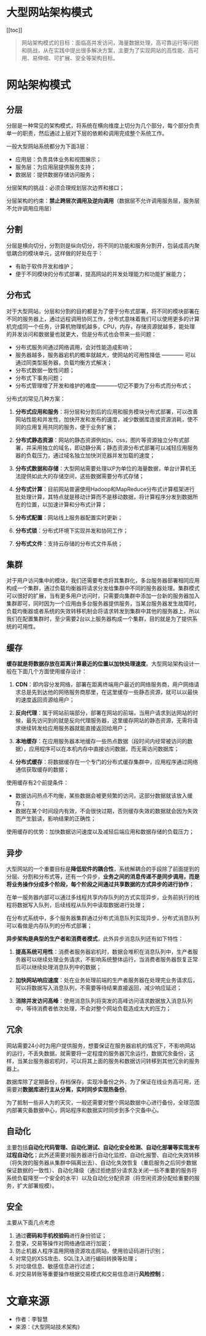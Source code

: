 # 大型网站架构模式

[[toc]]

> 网站架构模式的目标：面临高并发访问，海量数据处理，高可靠运行等问题和挑战，从在实践中提出很多解决方案，主要为了实现网站的高性能、高可用、易伸缩、可扩展、安全等架构目标。

# 网站架构模式

## 分层

分层是一种常见的架构模式，将系统在横向维度上切分为几个部分，每个部分负责单一的职责，然后通过上层对下层的依赖和调用完成整个系统工作。

一般大型网站系统都分为下面3层：

* 应用层：负责具体业务和视图展示；
* 服务层：为应用层提供服务支持；
* 数据层：提供数据存储访问服务；

分层架构的挑战：必须合理规划层次边界和接口；

分层架构的约束：**禁止跨层次调用及逆向调用**（数据层不允许调用服务层，服务层不允许调用应用层）

## 分割

分层是横向切分，分割则是纵向切分，将不同的功能和服务分割开，包装成高内聚低耦合的模块单元，这样做的好处在于：

* 有助于软件开发和维护；
* 便于不同模块的分布式部署，提高网站的并发处理能力和功能扩展能力；

## 分布式

对于大型网站，分层和分割的目的都是为了便于分布式部署，将不同的模块部署在不同的服务器上，通过远程调用协同工作，分布式意味着我们可以使用更多的计算机完成同一个任务，计算机物理机越多，CPU，内存，存储资源就越多，能处理的并发访问和数据量也就更大，但是分布式也会带来一些问题：

* 分布式服务间通过网络调用，会对性能造成影响；
* 服务器越多，服务器宕机的概率就越大，使网站的可用性降低 ———— 可以通过同类型服务器，负载均衡方式解决；
* 分布式数据一致性问题；
* 分布式下事务问题；
* 分布式管理增了开发和维护的难度————切记不要为了分布式而分布式；

分布式的常见几种方案：

1. **分布式应用和服务**：将分层和分割后的应用和服务模块分布式部署，可以改善网站性能和并发性，加快开发和发布的速度，减少数据库连接资源消耗，使不同的应用复用共同的服务，便于业务扩展；

2. **分布式静态资源**：网站的静态资源例如js，css，图片等资源独立分布式部署，并采用独立的域名，即动静分离；静态资源分布式部署可以减轻应用服务器的负载压力，通过域名独立加快浏览器并发加载的速度；

3. **分布式数据和存储**：大型网站需要处理以P为单位的海量数据，单台计算机无法提供如此大的存储空间，这些数据需要分布式存储；

4. **分布式计算**：目前网站普遍使用Hadoop和MapReduce分布式计算框架进行批处理计算，其特点就是移动计算而不是移动数据，将计算程序分发到数据所在的位置，以加速计算和分布式计算；

5. **分布式配置**：网站线上服务器配置实时更新；

6. **分布式锁**：分布式环境下实现并发和协同工作；

7. **分布式文件**：支持云存储的分布式文件系统；

## 集群

对于用户访问集中的模块，我们还需要考虑将其集群化，多台服务器部署相同应用构成一个集群，通过负载均衡器将请求分发给集群中不同的服务器处理。集群模式可以很好的扩展，当有更多用户访问时，只需要向集群中添加一台新的服务器加入集群即可，同时因为一个应用由多台服务器提供服务，当某台服务器发生故障时，负载均衡器或者系统的失效转移机制会将请求转发到集群中其他的服务器上，所以我们在配置集群时，至少需要2台以上服务器构成一个集群，目的就是为了提供系统的可用性。

## 缓存

**缓存就是将数据存放在距离计算最近的位置以加快处理速度**。大型网站架构设计一般在下面几个方面使用缓存设计：

1. **CDN**：即内容分发网络，部署在距离终端用户最近的网络服务商，用户网络请求总是先到达他的网络服务商那里，在这里缓存一些静态资源，就可以以最快的速度返回资源给用户；

2. **反向代理**：属于网站前端部分，部署在网站的前端，当用户请求到达网站的时候，最先访问到的就是反向代理服务器，这里缓存网站的静态资源，无需将请求继续转发给应用服务器就能直接返回给用户；

3. **本地缓存**：在应用服务器本地缓存一些热点数据（段时间内经常被访问的数据），应用程序可以在本机内存中直接访问数据，而无需访问数据库；

4. **分布式缓存**：将数据缓存在一个专门的分布式缓存集群中，应用程序通过网络通信获取缓存的数据；

使用缓存有2个前提条件：

* 数据访问热点不均衡，某些数据会被更频繁的访问，这部分数据就该放入缓存；
* 数据在某个时间段内有效，不会很快过期，否则缓存失效的数据就会因为失效而产生脏读，影响结果的正确性；

使用缓存的优势：加快数据访问速度以及减轻后端应用和数据存储的负载压力；

## 异步

大型网站的一个重要目标是**降低软件的耦合性**，系统解耦合的手段除了前面提到的分层、分割和分布式等，还有一个异步，**业务之间的消息传递不是同步调用，而是将业务操作分成多个阶段，每个阶段之间通过共享数据的方式异步的进行协作**；

在单一服务器内部可以通过多线程共享内存队列的方式实现异步，业务前执行的线程将数据写入队列，后续线程从队列中读取数据进行处理；

在分布式系统中，多个服务器集群通过分布式消息队列实现异步，分布式消息队列可以看做是内存队列的分布式部署；

**异步架构是典型的生产者和消费者模式**，此外异步消息队列还有如下特性：

1. **提高系统可用性**：消费者服务器宕机时，数据会堆积在消息队列中，生产者服务器可以继续处理业务请求，不影响系统整体运行，当消费者服务器恢复正常后可以继续处理消息队列中的数据；

2. **加快网站响应速度**：处在业务处理前端的生产者服务器在处理完业务请求后，可以将数据写入消息队列，不需要等待结果直接返回，减少响应延迟；

3. **消除并发访问高峰**：使用消息队列将突发的高峰访问请求数据放入消息队列中，等待消费者依次处理，不会对整个网站负载造成太大的压力；

## 冗余

网站需要24小时为用户提供服务，想要保证在服务器宕机的情况下，不影响网站的运行，不丢失数据，就需要将一定程度的服务器冗余运行，数据冗余备份，这样，当某台服务器宕机时，可以将其上面的服务和数据访问转移到其他冗余的服务器上。

数据库除了定期备份，存档保存，实现冷备份之外，为了保证在线业务高可用，还需要对**数据库进行主从分离，实时同步实现热备份**。

为了抵制一些非人为的天灾，一般还需要对整个网站数据中心进行备份，全球范围内部署灾备数据中心，网站程序和数据实时同步到多个灾备中心。

## 自动化

主要包括**自动化代码管理、自动化测试、自动化安全检测、自动化部署等实现发布过程自动化**；此外还需要对服务器进行自动化监控、自动化报警、自动化失效转移（将失效的服务器从集群中隔离出去）、自动化失效恢复（重启服务之后同步数据保证数据的一致性）、自动化降级（通过拒绝部分请求及关闭一些不重要的服务将系统负载降至一个安全的水平）以及自动化分配资源（将空闲资源分配给重要的服务，扩大部署规模）。

## 安全

主要从下面几点考虑

1. 通过**密码和手机校验码**进行身份验证；
2. 登录，交易等操作对网络通信进行加密；
3. 防止机器人程序滥用网络资源攻击网站，使用验证码进行识别；
4. 对常见的XSS攻击、SQL注入进行编码转换等处理；
5. 对垃圾信息、敏感信息进行过滤；
6. 对交易转账等重要操作根据交易模式和交易信息进行**风险控制**；

# 文章来源

* 作者：李智慧
* 来源：《大型网站技术架构》